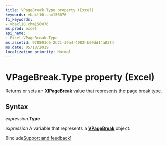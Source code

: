 ```yaml
---
title: VPageBreak.Type property (Excel)
keywords: vbaxl10.chm156076
f1_keywords:
- vbaxl10.chm156076
ms.prod: excel
api_name:
- Excel.VPageBreak.Type
ms.assetid: 978801d6-2b21-39a4-4002-b09dd14a03f4
ms.date: 05/18/2019
localization_priority: Normal
---
```



# VPageBreak.Type property (Excel)

Returns or sets an **[XlPageBreak](Excel.XlPageBreak.md)** value that represents the page break type.


## Syntax

_expression_.**Type**

_expression_ A variable that represents a **[VPageBreak](Excel.VPageBreak.md)** object.




[!include[Support and feedback](~/includes/feedback-boilerplate.md)]